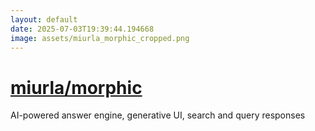 ```yaml
---
layout: default
date: 2025-07-03T19:39:44.194668
image: assets/miurla_morphic_cropped.png
---
```


# [miurla/morphic](https://github.com/miurla/morphic)

AI-powered answer engine, generative UI, search and query responses
